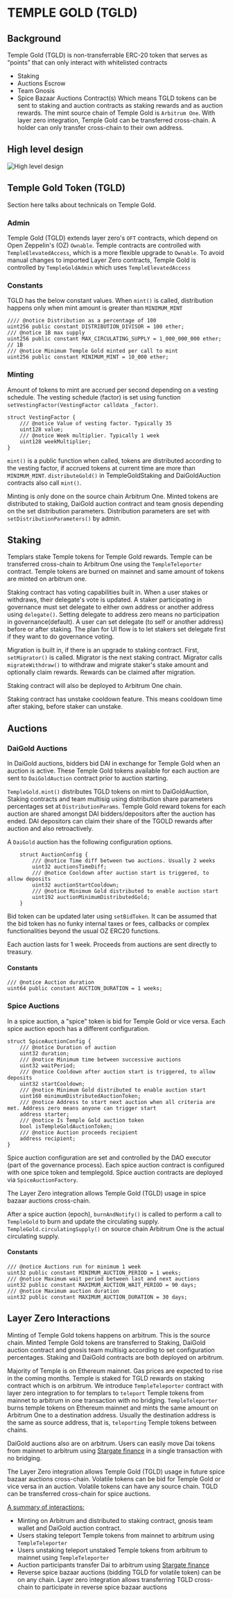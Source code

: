 # TEMPLE GOLD (TGLD)

## Background

Temple Gold (TGLD) is non-transferrable ERC-20 token that serves as “points” that can only interact with whitelisted contracts
- Staking
- Auctions Escrow
- Team Gnosis
- Spice Bazaar Auctions Contract(s)
Which means TGLD tokens can be sent to staking and auction contracts as staking rewards and as auction rewards.
The mint source chain of Temple Gold is `Arbitrum One`. With layer zero integration, Temple Gold can be transferred cross-chain. A holder can only transfer cross-chain to their own address.


## High level design
![High level design](docs/high-level.jpeg)

## Temple Gold Token (TGLD)

Section here talks about technicals on Temple Gold.


### Admin

Temple Gold (TGLD) extends layer zero's `OFT` contracts, which depend on Open Zeppelin's (OZ) `Ownable`. Temple contracts are controlled with `TempleElevatedAccess`, which is a more flexible upgrade to `Ownable`. To avoid manual changes to imported Layer Zero contracts, Temple Gold is controlled by `TempleGoldAdmin` which uses `TempleElevatedAccess`

### Constants

TGLD has the below constant values. When `mint()` is called, distribution happens only when mint amount is greater than `MINIMUM_MINT`

```solidity
//// @notice Distribution as a percentage of 100
uint256 public constant DISTRIBUTION_DIVISOR = 100 ether;
/// @notice 1B max supply
uint256 public constant MAX_CIRCULATING_SUPPLY = 1_000_000_000 ether; // 1B
/// @notice Minimum Temple Gold minted per call to mint
uint256 public constant MINIMUM_MINT = 10_000 ether;
```

### Minting

Amount of tokens to mint are accrued per second depending on a vesting schedule. The vesting schedule (factor) is set using function `setVestingFactor(VestingFactor calldata _factor)`. 

```solidity
struct VestingFactor {
    /// @notice Value of vesting factor. Typically 35
    uint128 value;
    /// @notice Week multiplier. Typically 1 week
    uint128 weekMultiplier;
}

```

`mint()` is a public function when called, tokens  are distributed according to the vesting factor, if accrued tokens at current time are more than `MINIMUM_MINT`.
`distributeGold()` in TempleGoldStaking and DaiGoldAuction contracts also call `mint()`.

Minting is only done on the source chain Arbitrum One.
Minted tokens are distributed to staking, DaiGold auction contract and team gnosis depending on the set distribution parameters. Distribution parameters are set with `setDistributionParameters()` by admin.


## Staking

Templars stake Temple tokens for Temple Gold rewards.
Temple can be transferred cross-chain to Arbitrum One using the `TempleTeleporter` contract. Temple tokens are burned on mainnet and same amount of tokens are minted on arbitrum one.

Staking contract has voting capabilities built in.
When a user stakes or withdraws, their delegate's vote is updated. A staker participating in governance must set delegate to either own address or another address using `delegate()`. Setting delegate to address zero means no participation in governance(default). A user can set delegate (to self or another address) before or after staking. The plan for UI flow is to let stakers set delegate first if they want to do governance voting.

Migration is built in, if there is an upgrade to staking contract. First, `setMigrator()` is called. Migrator is the next staking contract. Migrator calls `migrateWithdraw()` to withdraw and migrate staker's stake amount and optionally claim rewards.
Rewards can be claimed after migration.

Staking contract will also be deployed to Arbitrum One chain.

Staking contract has unstake cooldown feature. This means cooldown time after staking, before staker can unstake.

## Auctions

### DaiGold Auctions
In DaiGold auctions, bidders bid DAI in exchange for Temple Gold when an auction is active. These Temple Gold tokens available for each auction are sent to `DaiGoldAuction` contract prior to auction starting. 

`TempleGold.mint()` distributes TGLD tokens on mint to DaiGoldAuction, Staking contracts and team multisig using distribution share parameters percentages set at `DistributionParams`. 
Temple Gold reward tokens for each auction are shared amongst DAI bidders/depositors after the auction has ended. DAI depositors can claim their share of the TGOLD rewards after auction and also retroactively.

A `DaiGold` auction has the following configuration options.
```solidity
    struct AuctionConfig {
        /// @notice Time diff between two auctions. Usually 2 weeks
        uint32 auctionsTimeDiff;
        /// @notice Cooldown after auction start is triggered, to allow deposits
        uint32 auctionStartCooldown;
        /// @notice Minimum Gold distributed to enable auction start
        uint192 auctionMinimumDistributedGold;
    }
```

Bid token can be updated later using `setBidToken`. It can be assumed that the bid token has no funky internal taxes or fees, callbacks or complex functionalities beyond the usual OZ ERC20 functions.

Each auction lasts for 1 week. Proceeds from auctions are sent directly to treasury.

#### Constants

```solidity
/// @notice Auction duration
uint64 public constant AUCTION_DURATION = 1 weeks;
```

### Spice Auctions

In a spice auction, a "spice" token is bid for Temple Gold or vice versa. Each spice auction epoch has a different configuration.
```solidity
struct SpiceAuctionConfig {
    /// @notice Duration of auction
    uint32 duration;
    /// @notice Minimum time between successive auctions
    uint32 waitPeriod;
    /// @notice Cooldown after auction start is triggered, to allow deposits
    uint32 startCooldown;
    /// @notice Minimum Gold distributed to enable auction start
    uint160 minimumDistributedAuctionToken;
    /// @notice Address to start next auction when all criteria are met. Address zero means anyone can trigger start
    address starter;
    /// @notice Is Temple Gold auction token
    bool isTempleGoldAuctionToken;
    /// @notice Auction proceeds recipient
    address recipient;
}

```
Spice auction configuration are set and controlled by the DAO executor (part of the governance process).
Each spice auction contract is configured with one spice token and templegold. Spice auction contracts are deployed via `SpiceAuctionFactory`.

The Layer Zero integration allows Temple Gold (TGLD) usage in spice bazaar auctions cross-chain.

After a spice auction (epoch), `burnAndNotify()` is called to perform a call to `TempleGold` to burn and update the circulating supply. `TempleGold.circulatingSupply()` on source chain Arbitrum One is the actual circulating supply.

#### Constants
```solidity
/// @notice Auctions run for minimum 1 week
uint32 public constant MINIMUM_AUCTION_PERIOD = 1 weeks;
/// @notice Maximum wait period between last and next auctions
uint32 public constant MAXIMUM_AUCTION_WAIT_PERIOD = 90 days;
/// @notice Maximum auction duration
uint32 public constant MAXIMUM_AUCTION_DURATION = 30 days;

```

## Layer Zero Interactions

Minting of Temple Gold tokens happens on arbitrum. This is the source chain. Minted Temple Gold tokens are transferred to Staking, DaiGold auction contract and gnosis team multisig according to set configuration percentages. Staking and DaiGold contracts are both deployed on arbitrum.

Majority of Temple is on Ethereum mainnet. Gas prices are expected to rise in the coming months. Temple is staked for TGLD rewards on staking contract which is on arbitrum. We introduce `TempleTeleporter` contract with layer zero integration to for templars to `teleport` Temple tokens from mainnet to arbitrum in one transaction with no bridging. 
`TempleTeleporter` burns temple tokens on Ethereum mainnet and mints the same amount on Arbitrum One to a destination address. Usually the destination address is the same as source address, that is, `teleporting` Temple tokens between chains.

DaiGold auctions also are on arbitrum. Users can easily move Dai tokens from mainnet to arbitrum using [Stargate finance](https://stargate.finance/) in a single transaction with no bridging.

The Layer Zero integration allows Temple Gold (TGLD) usage in future spice bazaar auctions cross-chain. Volatile tokens can be bid for Temple Gold or vice versa in an auction. Volatile tokens can have any source chain. TGLD can be transferred cross-chain for spice auctions.

<ins>A summary of interactions:</ins>
- Minting on Arbitrum and distributed to staking contract, gnosis team wallet and DaiGold auction contract.
- Users staking teleport Temple tokens from mainnet to arbitrum using `TempleTeleporter`
- Users unstaking teleport unstaked Temple tokens from arbitrum to mainnet using `TempleTeleporter`
- Auction participants transfer Dai to arbitrum using [Stargate finance](https://stargate.finance/)
- Reverse spice bazaar auctions (bidding TGLD for volatile token) can be on any chain. Layer zero integration allows transferring TGLD cross-chain to participate in reverse spice bazaar auctions